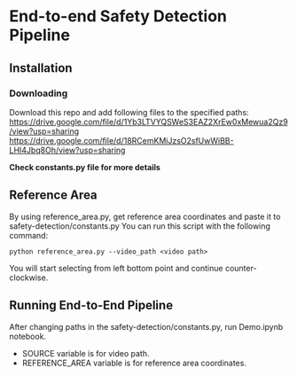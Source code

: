 # End-to-end Safety Detection Pipeline
## Installation
### Downloading
Download this repo and add following files to the specified paths:
https://drive.google.com/file/d/1Yb3LTVYQSWeS3EAZ2XrEw0xMewua2Qz9/view?usp=sharing 
https://drive.google.com/file/d/18RCemKMiJzsO2sfUwWiBB-LHI4Jbq8Oh/view?usp=sharing


<b> Check constants.py file for more details </b>

## Reference Area
By using reference_area.py, get reference area coordinates and paste it to safety-detection/constants.py
You can run this script with the following command:
```
python reference_area.py --video_path <video path>
```
You will start selecting from left bottom point and continue counter-clockwise.

## Running End-to-End Pipeline
After changing paths in the safety-detection/constants.py, run Demo.ipynb notebook.
* SOURCE variable is for video path.
* REFERENCE_AREA variable is for reference area coordinates.
